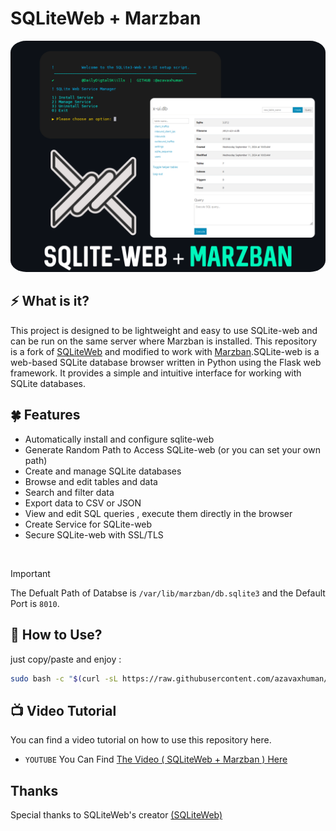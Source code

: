 # SQLiteWeb + Marzban

<p align="center"><img style="border-radius: 5%" src="./shot.png" alt="project-image"></p>

## ⚡ What is it?

This project is designed to be lightweight and easy to use SQLite-web and can be run on the same server where Marzban is installed. This repository is a fork of [SQLiteWeb](https://github.com/coleifer/sqlite-web) and modified to work with [Marzban](https://github.com/Gozargah/Marzban).SQLite-web is a web-based SQLite database browser written in Python using the Flask web framework. It provides a simple and intuitive interface for working with SQLite databases.

## 🍀 Features

- Automatically install and configure sqlite-web
- Generate Random Path to Access SQLite-web (or you can set your own path)
- Create and manage SQLite databases
- Browse and edit tables and data
- Search and filter data
- Export data to CSV or JSON
- View and edit SQL queries , execute them directly in the browser
- Create Service for SQLite-web
- Secure SQLite-web with SSL/TLS

<br>

> [!IMPORTANT]
> The Defualt Path of Databse is `/var/lib/marzban/db.sqlite3` and the Default Port is `8010`.

## 👀 How to Use?

just copy/paste and enjoy :

```bash
sudo bash -c "$(curl -sL https://raw.githubusercontent.com/azavaxhuman/SQLiteWeb_Marzban/main/install.sh)"
```

## 📺 Video Tutorial

You can find a video tutorial on how to use this repository here.

- `YOUTUBE` You Can Find [The Video ( SQLiteWeb + Marzban ) Here](https://youtu.be/900-y56_y3w)

</details>

## Thanks

Special thanks to SQLiteWeb's creator [(SQLiteWeb)](https://github.com/coleifer/sqlite-web)
